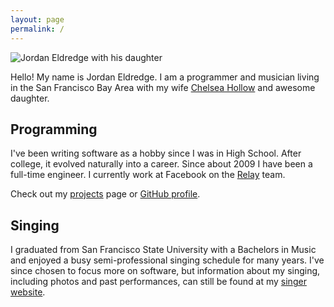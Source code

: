 ```yaml
---
layout: page
permalink: /
---
```

<div class='headshot'>
<img src="{{ "/images/avatar.jpg" | prepend: site.baseurl }}"
class="shadow-xl rounded-xl"
alt='Jordan Eldredge with his daughter'>
</div>

Hello! My name is Jordan Eldredge. I am a programmer and musician
living in the San Francisco Bay Area with my wife [Chelsea
Hollow](http://chelseahollow.com) and awesome daughter.

## Programming

I've been writing software as a hobby since I was in High School. After
college, it evolved naturally into a career. Since about 2009 I have been
a full-time engineer. I currently work at Facebook on the [Relay](https://relay.dev/) team.

Check out my [projects](projects) page or [GitHub profile](https://github.com/captbaritone).

## Singing

I graduated from San Francisco State University with a Bachelors in Music and
enjoyed a busy semi-professional singing schedule for many years. I've since
chosen to focus more on software, but information about my singing, including
photos and past performances, can still be found at my [singer website](singer).
